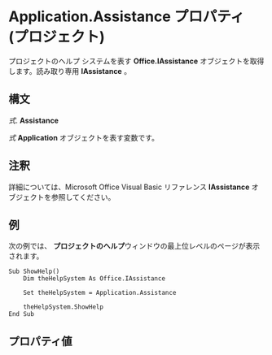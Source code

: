 
# Application.Assistance プロパティ (プロジェクト)

プロジェクトのヘルプ システムを表す **Office.IAssistance** オブジェクトを取得します。読み取り専用 **IAssistance** 。


## 構文

 _式_. **Assistance**

 _式_ **Application** オブジェクトを表す変数です。


## 注釈

詳細については、Microsoft Office Visual Basic リファレンス **IAssistance** オブジェクトを参照してください。


## 例

次の例では、 **プロジェクトのヘルプ**ウィンドウの最上位レベルのページが表示されます。


```
Sub ShowHelp()
    Dim theHelpSystem As Office.IAssistance
    
    Set theHelpSystem = Application.Assistance
    
    theHelpSystem.ShowHelp
End Sub
```


## プロパティ値

 **<unknown type>**

